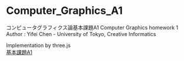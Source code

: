 # Computer_Graphics_A1
コンピュータグラフィクス論基本課題A1  Computer Graphics homework 1\
Author : Yifei Chen - University of Tokyo, Creative Informatics

Implementation by three.js\
[基本課題A1](https://tomcatmew.github.io/cg_a1/)
